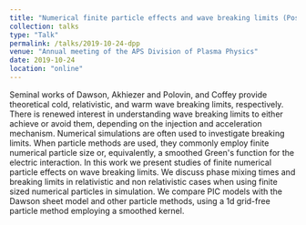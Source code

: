 ```yaml
---
title: "Numerical finite particle effects and wave breaking limits (Poster)"
collection: talks
type: "Talk"
permalink: /talks/2019-10-24-dpp
venue: "Annual meeting of the APS Division of Plasma Physics"
date: 2019-10-24
location: "online"
---
```


Seminal works of Dawson, Akhiezer and Polovin, and Coffey provide theoretical cold, relativistic, and warm wave breaking limits, respectively. 
There is renewed interest in understanding wave breaking limits to either achieve or avoid them, depending on the injection and acceleration mechanism. 
Numerical simulations are often used to investigate breaking limits. 
When particle methods are used, they commonly employ finite numerical particle size or, 
equivalently, a smoothed Green's function for the electric interaction. 
In this work we present studies of finite numerical particle effects on wave breaking limits. 
We discuss phase mixing times and breaking limits in relativistic and non relativistic cases when using finite sized numerical particles in simulation. 
We compare PIC models with the Dawson sheet model and other particle methods, using a 1d grid-free particle method employing a smoothed kernel.
